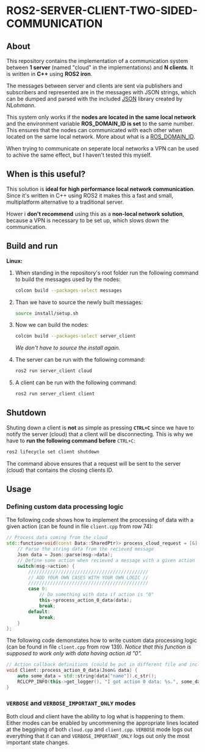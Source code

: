 # ROS2-SERVER-CLIENT-TWO-SIDED-COMMUNICATION

## About

This repository contains the implementation of a communication system between **1 server** (named "cloud" in the implementations) and **N clients**. It is written in **C++** using **ROS2 iron**.

The messages between server and clients are sent via publishers and subscribers and represented are in the messages with JSON strings, which can be dumped and parsed with the included [JSON](https://github.com/nlohmann/json) library created by *NLohmann*.

This system only works if the **nodes are located in the same local network** and the environment variable **ROS_DOMAIN_ID is set** to the same number. This ensures that the nodes can communicated with each other when located on the same local network. More about what is a [ROS_DOMAIN_ID](https://docs.ros.org/en/iron/Concepts/Intermediate/About-Domain-ID.html).

When trying to communicate on seperate local networks a VPN can be used to achive the same effect, but I haven't tested this myself.

## When is this useful?

This solution is **ideal for high performance local network communication**. Since it's written in C++ using ROS2 it makes this a fast and small, multiplatform alternative to a traditional server.

Hower i **don't recommend** using this as a **non-local network solution**, because a VPN is necessary to be set up, which slows down the communication.

## Build and run

**Linux:**

1. When standing in the repository's root folder run the following command to build the messages used by the nodes:

    ```sh
    colcon build --packages-select messages
    ```

2. Than we have to source the newly built messages:

    ```sh
    source install/setup.sh
    ```

3. Now we can build the nodes:

    ```sh
    colcon build --packages-select server_client
    ```

    *We don't have to source the install again.*

4. The server can be run with the following command:

    ```sh
    ros2 run server_client cloud
    ```

5. A client can be run with the following command:

    ```sh
    ros2 run server_client client
    ```

## Shutdown

Shuting down a client is **not** as simple as pressing **`CTRL+C`** since we have to notify the server (cloud) that a client will be disconnecting. This is why we have to **run the following command before** `CTRL+C`:

```sh
ros2 lifecycle set client shutdown
```

The command above ensures that a request will be sent to the server (cloud) that contains the closing clients ID.

## Usage

### Defining custom data processing logic

The following code shows how to implement the processing of data with a given action (can be found in file `client.cpp` from row 74):

```c++
// Process data coming from the cloud
std::function<void(const Data::SharedPtr)> process_cloud_request = [&](const Data::SharedPtr msg) -> void {
    // Parse the string data from the recieved message
    Json data = Json::parse(msg->data);
    // Define some action when recieved a message with a given action
    switch(msg->action) {
        ////////////////////////////////////////////
        // ADD YOUR OWN CASES WITH YOUR OWN LOGIC //
        ////////////////////////////////////////////
        case 0:
            // Do something with data if action is "0"
            this->process_action_0_data(data);
            break;
        default:
            break;
    }
};
```

The following code demonstates how to write custom data processing logic (can be found in file `client.cpp` from row 139). *Notice that this function is supposed to work only with data having action id "0".*

```c++
// Action callback definitions (could be put in different file and included that in this one for cleaner code)
void Client::process_action_0_data(Json& data) {
    auto some_data = std::string(data["name"]).c_str();
    RCLCPP_INFO(this->get_logger(), "I got action 0 data: %s.", some_data);
}
```

### `VERBOSE` and `VERBOSE_IMPORTANT_ONLY` modes

Both cloud and client have the ability to log what is happening to them. Either modes can be enabled by uncommening the appropriate lines located at the beggining of both `cloud.cpp` and `client.cpp`. `VERBOSE` mode logs out everything that it can and `VERBOSE_IMPORTANT_ONLY` logs out only the most important state changes.
